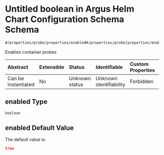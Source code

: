 # Untitled boolean in Argus Helm Chart Configuration Schema Schema

```txt
#/properties/probe/properties/enabled#/properties/probe/properties/enabled
```

Enables container probes

| Abstract            | Extensible | Status         | Identifiable            | Custom Properties | Additional Properties | Access Restrictions | Defined In                                                        |
| :------------------ | :--------- | :------------- | :---------------------- | :---------------- | :-------------------- | :------------------ | :---------------------------------------------------------------- |
| Can be instantiated | No         | Unknown status | Unknown identifiability | Forbidden         | Allowed               | none                | [values.schema.json\*](values.schema.json "open original schema") |

## enabled Type

`boolean`

## enabled Default Value

The default value is:

```json
true
```
